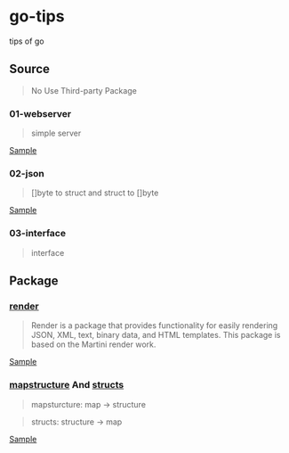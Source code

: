 # go-tips
tips of go

## Source

> No Use Third-party Package

### 01-webserver

> simple server

[Sample](https://github.com/bonfy/go-tips/blob/master/source/01-webserver/main.go)

### 02-json
> []byte to struct and struct to []byte

[Sample](https://github.com/bonfy/go-tips/blob/master/source/02-json/main.go)


### 03-interface

> interface

## Package

### [render](https://github.com/unrolled/render)

> Render is a package that provides functionality for easily rendering JSON, XML, text, binary data, and HTML templates. This package is based on the Martini render work.

[Sample](https://github.com/bonfy/go-tips/blob/master/package/01-render/main.go)

### [mapstructure](https://github.com/mitchellh/mapstructure) And [structs](https://github.com/fatih/structs)

> mapsturcture: map -> structure

> structs: structure -> map

[Sample](https://github.com/bonfy/go-tips/blob/master/package/02-mapstructure/main.go)

